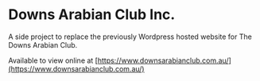 # Downs Arabian Club Inc.

A side project to replace the previously Wordpress hosted website for The Downs Arabian Club. 

Available to view online at [https://www.downsarabianclub.com.au/](https://www.downsarabianclub.com.au/)

